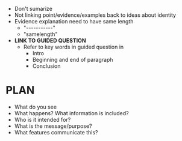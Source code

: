 - Don't sumarize 
- Not linking point/evidence/examples back to ideas about identity
- Evidence explanation need to have same length 
	- "-----------"
	- "samelength"
- **LINK TO GUIDED QUESTION**
	- Refer to key words in guided question in 
		- Intro
		- Beginning and end of paragraph 
		- Conclusion 


# PLAN 
- What do you see 
- What happens? What information is included? 
- Who is it intended for? 
- What is the message/purpose? 
- What features communicate this? 